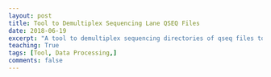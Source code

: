 ```yaml
---
layout: post
title: Tool to Demultiplex Sequencing Lane QSEQ Files
date: 2018-06-19
excerpt: "A tool to demultiplex sequencing directories of qseq files to sample fastq files. The demultplexing tools is highly adaptable and will work with any combination of indices and sequencing reads."
teaching: True
tags: [Tool, Data Processing,]
comments: false
---
```

